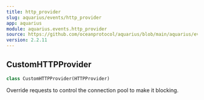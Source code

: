 ```yaml
---
title: http_provider
slug: aquarius/events/http_provider
app: aquarius
module: aquarius.events.http_provider
source: https://github.com/oceanprotocol/aquarius/blob/main/aquarius/events/http_provider.py
version: 2.2.11
---
```

## CustomHTTPProvider

```python
class CustomHTTPProvider(HTTPProvider)
```

Override requests to control the connection pool to make it blocking.

